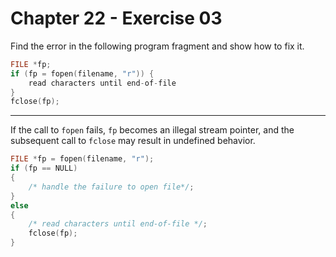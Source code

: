 # Chapter 22 - Exercise 03

Find the error in the following program fragment and show how to fix it.

```C
FILE *fp;
if (fp = fopen(filename, "r")) {
    read characters until end-of-file
}
fclose(fp);
```

---

If the call to `fopen` fails, `fp` becomes an illegal stream pointer, and the
subsequent call to `fclose` may result in undefined behavior.

```C
FILE *fp = fopen(filename, "r");
if (fp == NULL)
{
    /* handle the failure to open file*/;
}
else
{
    /* read characters until end-of-file */;
    fclose(fp);
}
```
